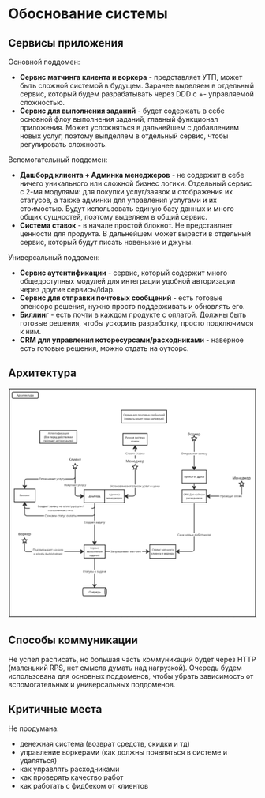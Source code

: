 Обоснование системы
===================

Сервисы приложения
------------------

Основной поддомен:
- **Сервис матчинга клиента и воркера** - представляет УТП, может быть сложной системой в будущем. 
Заранее выделяем в отдельный сервис, который будем разрабатывать через DDD c +- управляемой сложностью.
- **Сервис для выполнения заданий** - будет содержать в себе основной флоу выполнения заданий, главный функционал
приложения. Может усложняться в дальнейшем с добавлением новых услуг, поэтому выпделяем в отдельный сервис, 
чтобы регулировать сложность.

Вспомогательный поддомен:
- **Дашборд клиента + Админка менеджеров** - не содержит в себе ничего уникального или сложной бизнес логики.
Отдельный сервис с 2-мя модулями: для покупки услуг/заявок и отображения их статусов, 
а также админки для управления услугами и их стоимостью. Будут использовать единую базу данных и много общих
сущностей, поэтому выделяем в общий сервис.
- **Система ставок** - в начале простой блокнот. Не представляет ценности для продукта. В дальнейшем может вырасти
в отдельный сервис, который будут писать новенькие и джуны.

Универсальный поддомен:
- **Сервис аутентификации** - сервис, который содержит много общедоступных модулей для интеграции удобной авторизации
через другие сервисы/ldap.
- **Сервис для отправки почтовых сообщений** - есть готовые опенсорс решения, нужно просто поддерживать и обновлять его.
- **Биллинг** - есть почти в каждом продукте с оплатой. Должны быть готовые решения, чтобы ускорить разработку, просто
подключимся к ним.
- **CRM для управления которесурсами/расходниками** - наверное есть готовые решения, можно отдать на оутсорс.

Архитектура
-----------

![schema.png](schema.png)

Способы коммуникации
--------------------

Не успел расписать, но большая часть коммуникаций будет через HTTP (маленький RPS, нет смысла думать над нагрузкой).
Очередь будем использована для основных поддоменов, чтобы убрать зависимость от вспомогательных и универсальных поддоменов.

Критичные места
---------------

Не продумана:
- денежная система (возврат средств, скидки и тд)
- управление воркерами (как должны появляться в системе и удаляться)
- как управлять расходниками
- как проверять качество работ
- как работать с фидбеком от клиентов
